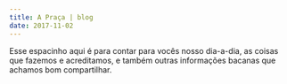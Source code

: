 ```yaml
---
title: A Praça | blog
date: 2017-11-02
---
```


Esse espacinho aqui é para contar para vocês nosso dia-a-dia, as coisas que fazemos e acreditamos, e também outras informações bacanas que achamos bom compartilhar.

